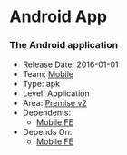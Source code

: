 # Android App
### The Android application
* Release Date: 2016-01-01
* Team: [Mobile](../teams/mobile.md)
* Type: apk
* Level: Application
* Area: [Premise v2](../areas/v2.png)
* Dependents:
  * [Mobile FE](mobile-fe.md)
* Depends On:
  * [Mobile FE](mobile-fe.md)
